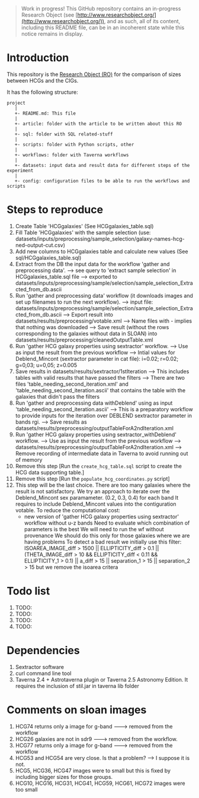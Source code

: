 > Work in progress! This GitHub repository contains an in-progress Research Object (see [http://www.researchobject.org/](http://www.researchobject.org/)), and as such, all of its content, including this README file, can be in an incoherent state while this notice remains in display.

Introduction
============

This repository is the [Research Object (RO)](http://www.researchobject.org/ "Research Object portal") for the comparison of sizes between HCGs and the CIGs.

It has the following structure:

    project
	   |
	   +- README.md: This file
	   |
	   +- article: folder with the article to be written about this RO
	   |
	   +- sql: folder with SQL related-stuff
	   |
	   +- scripts: folder with Python scripts, other
	   |
	   +- workflows: folder with Taverna workflows
	   |
	   +- datasets: input data and result data for different steps of the experiment
	   |
	   +- config: configuration files to be able to run the workflows and scripts


Steps to reproduce
==================

1. Create Table 'HCGgalaxies' (See HCGgalaxies_table.sql)
2. Fill Table 'HCGgalaxies' with the sample selection (use: datasets/inputs/preprocessing/sample_selection/galaxy-names-hcg-ned-output-cut.csv)
3. Add new columns to HCGgalaxies table and calculate new values (See sql/HCGgalaxies_table.sql)
4. Extract from the DB the input data for the workflow 'gather and preprocessing data'.
    --> see query to 'extract sample selection' in HCGgalaxies_table.sql file
    --> exported to datasets/inputs/preprocessing/sample/selection/sample_selection_Extracted_from_db.ascii
5. Run 'gather and preprocessing data' workflow (it downloads images and set up filenames to run the next workflow).
    --> input file: datasets/inputs/preprocessing/sample/selection/sample_selection_Extracted_from_db.ascii
    --> Export result into datasets/results/preprocessing/votable.xml
    --> Name files with - implies that nothing was downloaded
    --> Save result (without the rows corresponding to the galaxies without data in SLOAN) into
             datasets/results/preprocessing/cleanedOutputTable.xml
6. Run 'gather HCG galaxy properties using sextractor' workflow.
    --> Use as input the result from the previous workflow
    --> Intial values for Deblend_Mincont (sextractor parameter in cat file): i=0.02; r=0.02; g=0,03; u=0,05; z=0.005
7. Save results in datasets/results/sextractor/1stIteration
    --> This includes tables with valid results that have passed the filters
    --> There are two files 'table_needing_second_iteration.xml' and 'table_needing_second_iteration.ascii' that contains the table with the galaxies that didn't pass the filters
8. Run 'gather and preprocessing data withDeblend' using as input 'table_needing_second_iteration.ascii'
    --> This is a preparatory workflow to provide inputs for the iteration over DEBLEND sextractor parameter in bands rgi.
    --> Save results as datasets/results/preprocessing/outputTableForA2ndIteration.xml
9. Run 'gather HCG galaxy properties using sextractor_withDeblend' workflow.
    --> Use as input the result from the previous workflow
    --> datasets/results/preprocessing/outputTableForA2ndIteration.xml
    --> Remove recording of intermediate data in Taverna to avoid running out of memory
1. Remove this step [Run the `create_hcg_table.sql` script to create the HCG data supporting table.]
1. Remove this step [Run the `populate_hcg_coordinates.py` script]
7. This step will be the last choice. There are too many galaxies where the result is not satisfactory.
    We try an approach to iterate over the Deblend_Mincont sex paramameter. (0.2, 0.3, 0.4) for each band
    It requires to include Deblend_Mincont values into the contiguration votable.
    To reduce the computational cost:
      - new version of 'gather HCG galaxy properties using sextractor' workflow without u-z bands
    Need to evaluate which combination of parameters is the best
    We will need to run the wf without provenance
    We should do this only for those galaxies where we are having problems
    To detect a bad result we initially use this filter:
        ISOAREA_IMAGE_diff > 1500 || ELLIPTICITY_diff > 0.1 || (THETA_IMAGE_diff > 10 && ELLIPTICITY_diff < 0.11 && ELLIPTICITY_1 > 0.1) || a_diff > 15 || separation_1 > 15 || separation_2 > 15
        but we remove the isoarea critera



Todo list
=========

1. TODO:
2. TODO:
3. TODO:
4. TODO:

Dependencies
============
1. Sextractor software
2. curl command line tool
3. Taverna 2.4 + Astrotaverna plugin or Taverna 2.5 Astronomy Edition. It requires the inclusion of stil.jar in taverna lib folder

Comments on sloan images
========
1. HCG74  returns only a image for g-band ---> removed from the workflow
2. HCG26  galaxies are not in sdr9 ---> removed from the workflow.
3. HCG77 returns only a image for g-band ---> removed from the workflow
4. HCG53 and HCG54 are very close. Is that a problem? --> I suppose it is not. 
5. HCG5, HCG36, HCG47 images were to small but this is fixed by including bigger sizes for those groups.
6. HCG10, HCG16, HCG31, HCG41, HCG59, HCG61, HCG72 images were too small

